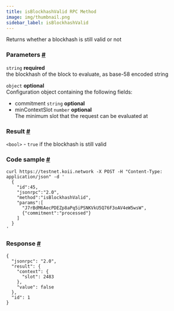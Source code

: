 ```yaml
--- 
title: isBlockhashValid RPC Method 
image: img/thumbnail.png 
sidebar_label: isBlockhashValid 
---  
```


Returns whether a blockhash is still valid or not



### Parameters [#](#parameters)
`string` **required**  
the blockhash of the block to evaluate, as base-58 encoded string  

`object` **optional**  
Configuration object containing the following fields:
- commitment `string` **optional** 
- minContextSlot `number` **optional**  
The minimum slot that the request can be evaluated at  

### Result [#](#result)

`<bool>` - `true` if the blockhash is still valid

### Code sample [#](#code-sample)

```
curl https://testnet.koii.network -X POST -H "Content-Type: application/json" -d '
  {
    "id":45,
    "jsonrpc":"2.0",
    "method":"isBlockhashValid",
    "params":[
      "J7rBdM6AecPDEZp8aPq5iPSNKVkU5Q76F3oAV4eW5wsW",
      {"commitment":"processed"}
    ]
  }
'
```


### Response [#](#response)

```
{
  "jsonrpc": "2.0",
  "result": {
    "context": {
      "slot": 2483
    },
    "value": false
  },
  "id": 1
}
```
